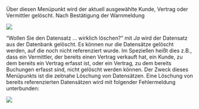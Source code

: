 Über diesen Menüpunkt wird der aktuell ausgewählte Kunde, Vertrag oder Vermittler gelöscht. Nach Bestätigung der Warnmeldung

![](http://xpecto.github.io/docs/img/img_1420450924589.png)

“Wollen Sie den Datensatz … wirklich löschen?” mit *Ja* wird der Datensatz aus der Datenbank gelöscht. 
Es können nur die Datensätze gelöscht werden, auf die noch nicht referenziert wurde. Im Speziellen heißt dies z.B., dass ein Vermittler, der bereits einen Vertrag verkauft hat, ein Kunde, zu dem bereits ein Vertrag erfasst ist, oder ein Vertrag, zu dem bereits Buchungen erfasst sind, nicht gelöscht werden können. Der Zweck dieses Menüpunkts ist die zeitnahe Löschung von Datensätzen.
Eine Löschung von bereits referenzierten Datensätzen wird mit folgender Fehlermeldung unterbunden:

![](http://xpecto.github.io/docs/img/img_1420458029242.png)